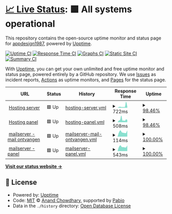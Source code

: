 # [📈 Live Status](https://status.jeroenvd.nl): <!--live status--> **🟩 All systems operational**

This repository contains the open-source uptime monitor and status page for [appdesign1987](https://status.jeroenvd.nl), powered by [Upptime](https://github.com/upptime/upptime).

[![Uptime CI](https://github.com/appdesign1987/statuspage/workflows/Uptime%20CI/badge.svg)](https://github.com/appdesign1987/statuspage/actions?query=workflow%3A%22Uptime+CI%22)
[![Response Time CI](https://github.com/appdesign1987/statuspage/workflows/Response%20Time%20CI/badge.svg)](https://github.com/appdesign1987/statuspage/actions?query=workflow%3A%22Response+Time+CI%22)
[![Graphs CI](https://github.com/appdesign1987/statuspage/workflows/Graphs%20CI/badge.svg)](https://github.com/appdesign1987/statuspage/actions?query=workflow%3A%22Graphs+CI%22)
[![Static Site CI](https://github.com/appdesign1987/statuspage/workflows/Static%20Site%20CI/badge.svg)](https://github.com/appdesign1987/statuspage/actions?query=workflow%3A%22Static+Site+CI%22)
[![Summary CI](https://github.com/appdesign1987/statuspage/workflows/Summary%20CI/badge.svg)](https://github.com/appdesign1987/statuspage/actions?query=workflow%3A%22Summary+CI%22)

With [Upptime](https://upptime.js.org), you can get your own unlimited and free uptime monitor and status page, powered entirely by a GitHub repository. We use [Issues](https://github.com/appdesign1987/statuspage/issues) as incident reports, [Actions](https://github.com/appdesign1987/statuspage/actions) as uptime monitors, and [Pages](https://status.jeroenvd.nl) for the status page.

<!--start: status pages-->
<!-- This summary is generated by Upptime (https://github.com/upptime/upptime) -->
<!-- Do not edit this manually, your changes will be overwritten -->
<!-- prettier-ignore -->
| URL | Status | History | Response Time | Uptime |
| --- | ------ | ------- | ------------- | ------ |
| <img alt="" src="https://icons.duckduckgo.com/ip3/dagobert.jeroenvd.nl.ico" height="13"> [Hosting server](https://dagobert.jeroenvd.nl) | 🟩 Up | [hosting-server.yml](https://github.com/appdesign1987/statuspage/commits/HEAD/history/hosting-server.yml) | <details><summary><img alt="Response time graph" src="./graphs/hosting-server/response-time-week.png" height="20"> 722ms</summary><br><a href="https://status.jeroenvd.nl/history/hosting-server"><img alt="Response time 427" src="https://img.shields.io/endpoint?url=https%3A%2F%2Fraw.githubusercontent.com%2Fappdesign1987%2Fstatuspage%2FHEAD%2Fapi%2Fhosting-server%2Fresponse-time.json"></a><br><a href="https://status.jeroenvd.nl/history/hosting-server"><img alt="24-hour response time 428" src="https://img.shields.io/endpoint?url=https%3A%2F%2Fraw.githubusercontent.com%2Fappdesign1987%2Fstatuspage%2FHEAD%2Fapi%2Fhosting-server%2Fresponse-time-day.json"></a><br><a href="https://status.jeroenvd.nl/history/hosting-server"><img alt="7-day response time 722" src="https://img.shields.io/endpoint?url=https%3A%2F%2Fraw.githubusercontent.com%2Fappdesign1987%2Fstatuspage%2FHEAD%2Fapi%2Fhosting-server%2Fresponse-time-week.json"></a><br><a href="https://status.jeroenvd.nl/history/hosting-server"><img alt="30-day response time 500" src="https://img.shields.io/endpoint?url=https%3A%2F%2Fraw.githubusercontent.com%2Fappdesign1987%2Fstatuspage%2FHEAD%2Fapi%2Fhosting-server%2Fresponse-time-month.json"></a><br><a href="https://status.jeroenvd.nl/history/hosting-server"><img alt="1-year response time 427" src="https://img.shields.io/endpoint?url=https%3A%2F%2Fraw.githubusercontent.com%2Fappdesign1987%2Fstatuspage%2FHEAD%2Fapi%2Fhosting-server%2Fresponse-time-year.json"></a></details> | <details><summary><a href="https://status.jeroenvd.nl/history/hosting-server">98.46%</a></summary><a href="https://status.jeroenvd.nl/history/hosting-server"><img alt="All-time uptime 99.88%" src="https://img.shields.io/endpoint?url=https%3A%2F%2Fraw.githubusercontent.com%2Fappdesign1987%2Fstatuspage%2FHEAD%2Fapi%2Fhosting-server%2Fuptime.json"></a><br><a href="https://status.jeroenvd.nl/history/hosting-server"><img alt="24-hour uptime 89.22%" src="https://img.shields.io/endpoint?url=https%3A%2F%2Fraw.githubusercontent.com%2Fappdesign1987%2Fstatuspage%2FHEAD%2Fapi%2Fhosting-server%2Fuptime-day.json"></a><br><a href="https://status.jeroenvd.nl/history/hosting-server"><img alt="7-day uptime 98.46%" src="https://img.shields.io/endpoint?url=https%3A%2F%2Fraw.githubusercontent.com%2Fappdesign1987%2Fstatuspage%2FHEAD%2Fapi%2Fhosting-server%2Fuptime-week.json"></a><br><a href="https://status.jeroenvd.nl/history/hosting-server"><img alt="30-day uptime 99.65%" src="https://img.shields.io/endpoint?url=https%3A%2F%2Fraw.githubusercontent.com%2Fappdesign1987%2Fstatuspage%2FHEAD%2Fapi%2Fhosting-server%2Fuptime-month.json"></a><br><a href="https://status.jeroenvd.nl/history/hosting-server"><img alt="1-year uptime 99.88%" src="https://img.shields.io/endpoint?url=https%3A%2F%2Fraw.githubusercontent.com%2Fappdesign1987%2Fstatuspage%2FHEAD%2Fapi%2Fhosting-server%2Fuptime-year.json"></a></details>
| <img alt="" src="https://icons.duckduckgo.com/ip3/null.ico" height="13"> [Hosting panel](dagobert.jeroenvd.nl) | 🟩 Up | [hosting-panel.yml](https://github.com/appdesign1987/statuspage/commits/HEAD/history/hosting-panel.yml) | <details><summary><img alt="Response time graph" src="./graphs/hosting-panel/response-time-week.png" height="20"> 508ms</summary><br><a href="https://status.jeroenvd.nl/history/hosting-panel"><img alt="Response time 379" src="https://img.shields.io/endpoint?url=https%3A%2F%2Fraw.githubusercontent.com%2Fappdesign1987%2Fstatuspage%2FHEAD%2Fapi%2Fhosting-panel%2Fresponse-time.json"></a><br><a href="https://status.jeroenvd.nl/history/hosting-panel"><img alt="24-hour response time 395" src="https://img.shields.io/endpoint?url=https%3A%2F%2Fraw.githubusercontent.com%2Fappdesign1987%2Fstatuspage%2FHEAD%2Fapi%2Fhosting-panel%2Fresponse-time-day.json"></a><br><a href="https://status.jeroenvd.nl/history/hosting-panel"><img alt="7-day response time 508" src="https://img.shields.io/endpoint?url=https%3A%2F%2Fraw.githubusercontent.com%2Fappdesign1987%2Fstatuspage%2FHEAD%2Fapi%2Fhosting-panel%2Fresponse-time-week.json"></a><br><a href="https://status.jeroenvd.nl/history/hosting-panel"><img alt="30-day response time 412" src="https://img.shields.io/endpoint?url=https%3A%2F%2Fraw.githubusercontent.com%2Fappdesign1987%2Fstatuspage%2FHEAD%2Fapi%2Fhosting-panel%2Fresponse-time-month.json"></a><br><a href="https://status.jeroenvd.nl/history/hosting-panel"><img alt="1-year response time 379" src="https://img.shields.io/endpoint?url=https%3A%2F%2Fraw.githubusercontent.com%2Fappdesign1987%2Fstatuspage%2FHEAD%2Fapi%2Fhosting-panel%2Fresponse-time-year.json"></a></details> | <details><summary><a href="https://status.jeroenvd.nl/history/hosting-panel">98.46%</a></summary><a href="https://status.jeroenvd.nl/history/hosting-panel"><img alt="All-time uptime 99.88%" src="https://img.shields.io/endpoint?url=https%3A%2F%2Fraw.githubusercontent.com%2Fappdesign1987%2Fstatuspage%2FHEAD%2Fapi%2Fhosting-panel%2Fuptime.json"></a><br><a href="https://status.jeroenvd.nl/history/hosting-panel"><img alt="24-hour uptime 89.25%" src="https://img.shields.io/endpoint?url=https%3A%2F%2Fraw.githubusercontent.com%2Fappdesign1987%2Fstatuspage%2FHEAD%2Fapi%2Fhosting-panel%2Fuptime-day.json"></a><br><a href="https://status.jeroenvd.nl/history/hosting-panel"><img alt="7-day uptime 98.46%" src="https://img.shields.io/endpoint?url=https%3A%2F%2Fraw.githubusercontent.com%2Fappdesign1987%2Fstatuspage%2FHEAD%2Fapi%2Fhosting-panel%2Fuptime-week.json"></a><br><a href="https://status.jeroenvd.nl/history/hosting-panel"><img alt="30-day uptime 99.65%" src="https://img.shields.io/endpoint?url=https%3A%2F%2Fraw.githubusercontent.com%2Fappdesign1987%2Fstatuspage%2FHEAD%2Fapi%2Fhosting-panel%2Fuptime-month.json"></a><br><a href="https://status.jeroenvd.nl/history/hosting-panel"><img alt="1-year uptime 99.88%" src="https://img.shields.io/endpoint?url=https%3A%2F%2Fraw.githubusercontent.com%2Fappdesign1987%2Fstatuspage%2FHEAD%2Fapi%2Fhosting-panel%2Fuptime-year.json"></a></details>
| <img alt="" src="https://icons.duckduckgo.com/ip3/null.ico" height="13"> [mailserver - mail ontvangen](mailcow.jeroenvd.nl) | 🟩 Up | [mailserver-mail-ontvangen.yml](https://github.com/appdesign1987/statuspage/commits/HEAD/history/mailserver-mail-ontvangen.yml) | <details><summary><img alt="Response time graph" src="./graphs/mailserver-mail-ontvangen/response-time-week.png" height="20"> 114ms</summary><br><a href="https://status.jeroenvd.nl/history/mailserver-mail-ontvangen"><img alt="Response time 120" src="https://img.shields.io/endpoint?url=https%3A%2F%2Fraw.githubusercontent.com%2Fappdesign1987%2Fstatuspage%2FHEAD%2Fapi%2Fmailserver-mail-ontvangen%2Fresponse-time.json"></a><br><a href="https://status.jeroenvd.nl/history/mailserver-mail-ontvangen"><img alt="24-hour response time 155" src="https://img.shields.io/endpoint?url=https%3A%2F%2Fraw.githubusercontent.com%2Fappdesign1987%2Fstatuspage%2FHEAD%2Fapi%2Fmailserver-mail-ontvangen%2Fresponse-time-day.json"></a><br><a href="https://status.jeroenvd.nl/history/mailserver-mail-ontvangen"><img alt="7-day response time 114" src="https://img.shields.io/endpoint?url=https%3A%2F%2Fraw.githubusercontent.com%2Fappdesign1987%2Fstatuspage%2FHEAD%2Fapi%2Fmailserver-mail-ontvangen%2Fresponse-time-week.json"></a><br><a href="https://status.jeroenvd.nl/history/mailserver-mail-ontvangen"><img alt="30-day response time 114" src="https://img.shields.io/endpoint?url=https%3A%2F%2Fraw.githubusercontent.com%2Fappdesign1987%2Fstatuspage%2FHEAD%2Fapi%2Fmailserver-mail-ontvangen%2Fresponse-time-month.json"></a><br><a href="https://status.jeroenvd.nl/history/mailserver-mail-ontvangen"><img alt="1-year response time 120" src="https://img.shields.io/endpoint?url=https%3A%2F%2Fraw.githubusercontent.com%2Fappdesign1987%2Fstatuspage%2FHEAD%2Fapi%2Fmailserver-mail-ontvangen%2Fresponse-time-year.json"></a></details> | <details><summary><a href="https://status.jeroenvd.nl/history/mailserver-mail-ontvangen">100.00%</a></summary><a href="https://status.jeroenvd.nl/history/mailserver-mail-ontvangen"><img alt="All-time uptime 99.89%" src="https://img.shields.io/endpoint?url=https%3A%2F%2Fraw.githubusercontent.com%2Fappdesign1987%2Fstatuspage%2FHEAD%2Fapi%2Fmailserver-mail-ontvangen%2Fuptime.json"></a><br><a href="https://status.jeroenvd.nl/history/mailserver-mail-ontvangen"><img alt="24-hour uptime 100.00%" src="https://img.shields.io/endpoint?url=https%3A%2F%2Fraw.githubusercontent.com%2Fappdesign1987%2Fstatuspage%2FHEAD%2Fapi%2Fmailserver-mail-ontvangen%2Fuptime-day.json"></a><br><a href="https://status.jeroenvd.nl/history/mailserver-mail-ontvangen"><img alt="7-day uptime 100.00%" src="https://img.shields.io/endpoint?url=https%3A%2F%2Fraw.githubusercontent.com%2Fappdesign1987%2Fstatuspage%2FHEAD%2Fapi%2Fmailserver-mail-ontvangen%2Fuptime-week.json"></a><br><a href="https://status.jeroenvd.nl/history/mailserver-mail-ontvangen"><img alt="30-day uptime 100.00%" src="https://img.shields.io/endpoint?url=https%3A%2F%2Fraw.githubusercontent.com%2Fappdesign1987%2Fstatuspage%2FHEAD%2Fapi%2Fmailserver-mail-ontvangen%2Fuptime-month.json"></a><br><a href="https://status.jeroenvd.nl/history/mailserver-mail-ontvangen"><img alt="1-year uptime 99.89%" src="https://img.shields.io/endpoint?url=https%3A%2F%2Fraw.githubusercontent.com%2Fappdesign1987%2Fstatuspage%2FHEAD%2Fapi%2Fmailserver-mail-ontvangen%2Fuptime-year.json"></a></details>
| <img alt="" src="https://icons.duckduckgo.com/ip3/mailcow.jeroenvd.nl.ico" height="13"> [mailserver - panel](https://mailcow.jeroenvd.nl) | 🟩 Up | [mailserver-panel.yml](https://github.com/appdesign1987/statuspage/commits/HEAD/history/mailserver-panel.yml) | <details><summary><img alt="Response time graph" src="./graphs/mailserver-panel/response-time-week.png" height="20"> 543ms</summary><br><a href="https://status.jeroenvd.nl/history/mailserver-panel"><img alt="Response time 741" src="https://img.shields.io/endpoint?url=https%3A%2F%2Fraw.githubusercontent.com%2Fappdesign1987%2Fstatuspage%2FHEAD%2Fapi%2Fmailserver-panel%2Fresponse-time.json"></a><br><a href="https://status.jeroenvd.nl/history/mailserver-panel"><img alt="24-hour response time 700" src="https://img.shields.io/endpoint?url=https%3A%2F%2Fraw.githubusercontent.com%2Fappdesign1987%2Fstatuspage%2FHEAD%2Fapi%2Fmailserver-panel%2Fresponse-time-day.json"></a><br><a href="https://status.jeroenvd.nl/history/mailserver-panel"><img alt="7-day response time 543" src="https://img.shields.io/endpoint?url=https%3A%2F%2Fraw.githubusercontent.com%2Fappdesign1987%2Fstatuspage%2FHEAD%2Fapi%2Fmailserver-panel%2Fresponse-time-week.json"></a><br><a href="https://status.jeroenvd.nl/history/mailserver-panel"><img alt="30-day response time 558" src="https://img.shields.io/endpoint?url=https%3A%2F%2Fraw.githubusercontent.com%2Fappdesign1987%2Fstatuspage%2FHEAD%2Fapi%2Fmailserver-panel%2Fresponse-time-month.json"></a><br><a href="https://status.jeroenvd.nl/history/mailserver-panel"><img alt="1-year response time 741" src="https://img.shields.io/endpoint?url=https%3A%2F%2Fraw.githubusercontent.com%2Fappdesign1987%2Fstatuspage%2FHEAD%2Fapi%2Fmailserver-panel%2Fresponse-time-year.json"></a></details> | <details><summary><a href="https://status.jeroenvd.nl/history/mailserver-panel">100.00%</a></summary><a href="https://status.jeroenvd.nl/history/mailserver-panel"><img alt="All-time uptime 99.79%" src="https://img.shields.io/endpoint?url=https%3A%2F%2Fraw.githubusercontent.com%2Fappdesign1987%2Fstatuspage%2FHEAD%2Fapi%2Fmailserver-panel%2Fuptime.json"></a><br><a href="https://status.jeroenvd.nl/history/mailserver-panel"><img alt="24-hour uptime 100.00%" src="https://img.shields.io/endpoint?url=https%3A%2F%2Fraw.githubusercontent.com%2Fappdesign1987%2Fstatuspage%2FHEAD%2Fapi%2Fmailserver-panel%2Fuptime-day.json"></a><br><a href="https://status.jeroenvd.nl/history/mailserver-panel"><img alt="7-day uptime 100.00%" src="https://img.shields.io/endpoint?url=https%3A%2F%2Fraw.githubusercontent.com%2Fappdesign1987%2Fstatuspage%2FHEAD%2Fapi%2Fmailserver-panel%2Fuptime-week.json"></a><br><a href="https://status.jeroenvd.nl/history/mailserver-panel"><img alt="30-day uptime 100.00%" src="https://img.shields.io/endpoint?url=https%3A%2F%2Fraw.githubusercontent.com%2Fappdesign1987%2Fstatuspage%2FHEAD%2Fapi%2Fmailserver-panel%2Fuptime-month.json"></a><br><a href="https://status.jeroenvd.nl/history/mailserver-panel"><img alt="1-year uptime 99.79%" src="https://img.shields.io/endpoint?url=https%3A%2F%2Fraw.githubusercontent.com%2Fappdesign1987%2Fstatuspage%2FHEAD%2Fapi%2Fmailserver-panel%2Fuptime-year.json"></a></details>

<!--end: status pages-->

[**Visit our status website →**](https://status.jeroenvd.nl)

## 📄 License

- Powered by: [Upptime](https://github.com/upptime/upptime)
- Code: [MIT](./LICENSE) © [Anand Chowdhary](https://anandchowdhary.com), supported by [Pabio](https://pabio.com)
- Data in the `./history` directory: [Open Database License](https://opendatacommons.org/licenses/odbl/1-0/)

